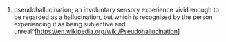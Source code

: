 1. pseudohallucination; an involuntary sensory experience vivid enough to be regarded as a hallucination, but which is recognised by the person experiencing it as being subjective and unreal^[https://en.wikipedia.org/wiki/Pseudohallucination]